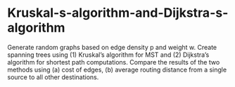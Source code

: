 # Kruskal-s-algorithm-and-Dijkstra-s-algorithm
Generate random graphs based on edge density p and weight w. 
Create spanning trees using (1) Kruskal’s algorithm for MST and (2) Dijkstra’s algorithm for shortest path computations.
Compare the results of the two methods using (a) cost of edges, (b) average routing distance from a single source to all other destinations.
